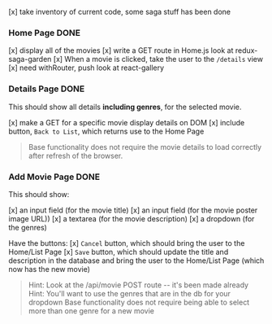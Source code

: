 [x] take inventory of current code, some saga stuff has been done

### Home Page DONE
[x] display all of the movies
  [x] write a GET route in Home.js
    look at redux-saga-garden
[x] When a movie is clicked, take the user to the `/details` view
  [x] need withRouter, push
    look at react-gallery


### Details Page DONE

This should show all details **including genres**, for the selected movie.

[x] make a GET for a specific movie
  display details on DOM
[x] include button, `Back to List`, which returns use to the Home Page
> Base functionality does not require the movie details to load correctly after refresh of the browser.


### Add Movie Page DONE
This should show:

[x] an input field (for the movie title)
[x] an input field (for the movie poster image URL))
[x] a textarea (for the movie description)
[x] a dropdown (for the genres)

Have the buttons:
[x] `Cancel` button, which should bring the user to the Home/List Page
[x] `Save` button, which should update the title and description in the database and bring the user to the Home/List Page (which now has the new movie)

> Hint: Look at the /api/movie POST route -- it's been made already
> Hint: You'll want to use the genres that are in the db for your dropdown
> Base functionality does not require being able to select more than one genre for a new movie